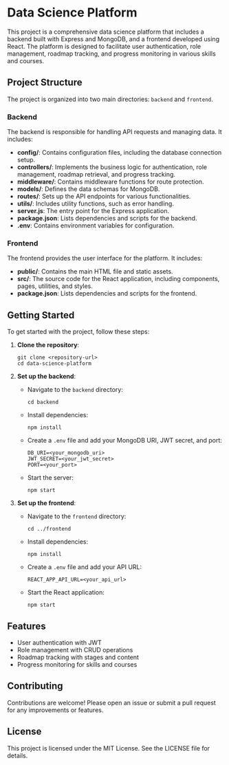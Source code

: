 # Data Science Platform

This project is a comprehensive data science platform that includes a backend built with Express and MongoDB, and a frontend developed using React. The platform is designed to facilitate user authentication, role management, roadmap tracking, and progress monitoring in various skills and courses.

## Project Structure

The project is organized into two main directories: `backend` and `frontend`.

### Backend

The backend is responsible for handling API requests and managing data. It includes:

- **config/**: Contains configuration files, including the database connection setup.
- **controllers/**: Implements the business logic for authentication, role management, roadmap retrieval, and progress tracking.
- **middleware/**: Contains middleware functions for route protection.
- **models/**: Defines the data schemas for MongoDB.
- **routes/**: Sets up the API endpoints for various functionalities.
- **utils/**: Includes utility functions, such as error handling.
- **server.js**: The entry point for the Express application.
- **package.json**: Lists dependencies and scripts for the backend.
- **.env**: Contains environment variables for configuration.

### Frontend

The frontend provides the user interface for the platform. It includes:

- **public/**: Contains the main HTML file and static assets.
- **src/**: The source code for the React application, including components, pages, utilities, and styles.
- **package.json**: Lists dependencies and scripts for the frontend.

## Getting Started

To get started with the project, follow these steps:

1. **Clone the repository**:
   ```
   git clone <repository-url>
   cd data-science-platform
   ```

2. **Set up the backend**:
   - Navigate to the `backend` directory:
     ```
     cd backend
     ```
   - Install dependencies:
     ```
     npm install
     ```
   - Create a `.env` file and add your MongoDB URI, JWT secret, and port:
     ```
     DB_URI=<your_mongodb_uri>
     JWT_SECRET=<your_jwt_secret>
     PORT=<your_port>
     ```
   - Start the server:
     ```
     npm start
     ```

3. **Set up the frontend**:
   - Navigate to the `frontend` directory:
     ```
     cd ../frontend
     ```
   - Install dependencies:
     ```
     npm install
     ```
   - Create a `.env` file and add your API URL:
     ```
     REACT_APP_API_URL=<your_api_url>
     ```
   - Start the React application:
     ```
     npm start
     ```

## Features

- User authentication with JWT
- Role management with CRUD operations
- Roadmap tracking with stages and content
- Progress monitoring for skills and courses

## Contributing

Contributions are welcome! Please open an issue or submit a pull request for any improvements or features.

## License

This project is licensed under the MIT License. See the LICENSE file for details.